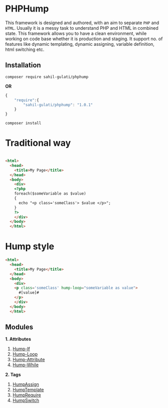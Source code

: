 # PHPHump #

This framework is designed and authored, with an aim to separate `PHP` and `HTML`. Usually it is a messy task to understand PHP and HTML in combined state. This framework allows you to have a clean environment, while working on code base whether it is production and staging. It support no. of features like dynamic templating, dynamic assigning, variable definition, html switching etc.


## Installation
`composer require sahil-gulati/phphump`

**OR**

```javascript
{
    "require":{
        "sahil-gulati/phphump": "1.0.1"
    }
}
```
`composer install`


# Traditional way #

```HTML

<html>
  <head>
    <title>My Page</title>
  </head>
  <body>
    <div>
    <?php 
    foreach($someVariable as $value)
    {
      echo "<p class='someClass'> $value </p>";
    }
    ?>
    </div>
  </body>
  </html>
```

# Hump style #

```HTML
<html>
  <head>
    <title>My Page</title>
  </head>
  <body>
    <div>
    <p class='someClass' hump-loop="someVariable as value"> 
      #[value]# 
    </p>
    </div>
  </body>
  </html>
```
## Modules  ##

**1. Attributes**
    
   1. [Hump-If](https://github.com/Sahil-Gulati/PHPHump/blob/master/GuideMDs/HumpIf.md)
   2. [Hump-Loop](https://github.com/Sahil-Gulati/PHPHump/blob/master/GuideMDs/HumpLoop.md)
   3. [Hump-Attribute](https://github.com/Sahil-Gulati/PHPHump/blob/master/GuideMDs/HumpAttribute.md)
   4. [Hump-While](https://github.com/Sahil-Gulati/PHPHump/blob/master/GuideMDs/HumpWhile.md)

**2. Tags**

   1. [HumpAssign](https://github.com/Sahil-Gulati/PHPHump/blob/master/GuideMDs/HumpAssign.md)
   2. [HumpTemplate](https://github.com/Sahil-Gulati/PHPHump/blob/master/GuideMDs/HumpTemplate.md)
   3. [HumpRequire](https://github.com/Sahil-Gulati/PHPHump/blob/master/GuideMDs/HumpRequire.md)
   4. [HumpSwitch](https://github.com/Sahil-Gulati/PHPHump/blob/master/GuideMDs/HumpSwitch.md)

